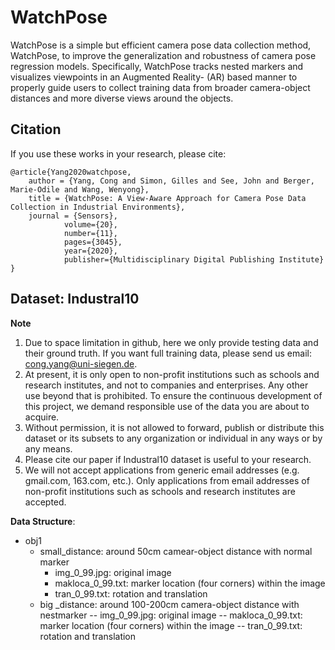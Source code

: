 # WatchPose

WatchPose is a simple but efficient camera pose data collection method, WatchPose, to improve the generalization and robustness of camera pose regression models. Specifically, WatchPose tracks nested markers and visualizes viewpoints in an Augmented Reality- (AR) based manner to properly guide users to collect training data from broader camera-object distances and more diverse views around the objects.

## Citation

If you use these works in your research, please cite:

	@article{Yang2020watchpose,
		author = {Yang, Cong and Simon, Gilles and See, John and Berger, Marie-Odile and Wang, Wenyong},
		title = {WatchPose: A View-Aware Approach for Camera Pose Data Collection in Industrial Environments},
		journal = {Sensors},
                volume={20},
                number={11},
                pages={3045},
                year={2020},
                publisher={Multidisciplinary Digital Publishing Institute}
	}

## Dataset: Industral10
**Note**
1. Due to space limitation in github, here we only provide testing data and their ground truth. If you want full training data, please send us email: cong.yang@uni-siegen.de.
2. At present, it is only open to non-profit institutions such as schools and research institutes, and not to companies and enterprises. Any other use beyond that is prohibited. To ensure the continuous development of this project, we demand responsible use of the data you are about to acquire.
3. Without permission, it is not allowed to forward, publish or distribute this dataset or its subsets to any organization or individual in any ways or by any means.
4. Please cite our paper if Industral10 dataset is useful to your research.
5. We will not accept applications from generic email addresses (e.g. gmail.com, 163.com, etc.). Only applications from email addresses of non-profit institutions such as schools and research institutes are accepted.

**Data Structure**:

- obj1
   - small_distance: around 50cm camear-object distance with normal marker
      - img_0_99.jpg: original image
      - makloca_0_99.txt: marker location (four corners) within the image
      - tran_0_99.txt: rotation and translation
   - big _distance: around 100-200cm camera-object distance with nestmarker
      -- img_0_99.jpg: original image
      -- makloca_0_99.txt: marker location (four corners) within the image
      -- tran_0_99.txt: rotation and translation
